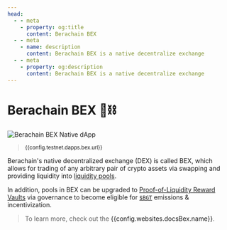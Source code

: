 ```yaml
---
head:
  - - meta
    - property: og:title
      content: Berachain BEX
  - - meta
    - name: description
      content: Berachain BEX is a native decentralize exchange
  - - meta
    - property: og:description
      content: Berachain BEX is a native decentralize exchange
---
```


<script setup>
  import config from '@berachain/config/constants.json';
</script>

# Berachain BEX 🐻⛓️

<a :href="config.testnet.dapps.bex.url">

![Berachain BEX Native dApp](/assets/bex-dapp.png)

</a>

> <small><a :href="config.testnet.dapps.bex.url">{{config.testnet.dapps.bex.url}}</a></small>

Berachain's native decentralized exchange (DEX) is called BEX, which allows for trading of any arbitrary pair of crypto assets via swapping and providing liquidity into [liquidity pools](/learn/help/glossary#liquidity-pool).

In addition, pools in BEX can be upgraded to [Proof-of-Liquidity Reward Vaults](/learn/pol/rewardvaults) via governance to become eligible for [`$BGT`](/learn/pol/tokens/bgt) emissions & incentivization.

> To learn more, check out the <a :href="config.websites.docsBex.url">{{config.websites.docsBex.name}}</a>.
